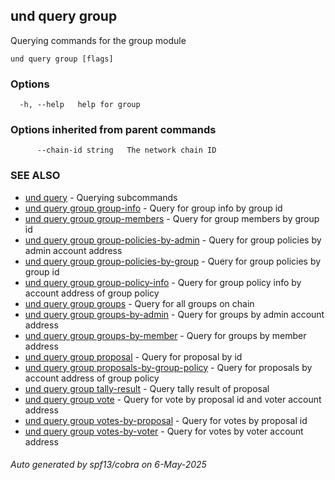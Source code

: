 ## und query group

Querying commands for the group module

```
und query group [flags]
```

### Options

```
  -h, --help   help for group
```

### Options inherited from parent commands

```
      --chain-id string   The network chain ID
```

### SEE ALSO

* [und query](und_query.md)	 - Querying subcommands
* [und query group group-info](und_query_group_group-info.md)	 - Query for group info by group id
* [und query group group-members](und_query_group_group-members.md)	 - Query for group members by group id
* [und query group group-policies-by-admin](und_query_group_group-policies-by-admin.md)	 - Query for group policies by admin account address
* [und query group group-policies-by-group](und_query_group_group-policies-by-group.md)	 - Query for group policies by group id
* [und query group group-policy-info](und_query_group_group-policy-info.md)	 - Query for group policy info by account address of group policy
* [und query group groups](und_query_group_groups.md)	 - Query for all groups on chain
* [und query group groups-by-admin](und_query_group_groups-by-admin.md)	 - Query for groups by admin account address
* [und query group groups-by-member](und_query_group_groups-by-member.md)	 - Query for groups by member address
* [und query group proposal](und_query_group_proposal.md)	 - Query for proposal by id
* [und query group proposals-by-group-policy](und_query_group_proposals-by-group-policy.md)	 - Query for proposals by account address of group policy
* [und query group tally-result](und_query_group_tally-result.md)	 - Query tally result of proposal
* [und query group vote](und_query_group_vote.md)	 - Query for vote by proposal id and voter account address
* [und query group votes-by-proposal](und_query_group_votes-by-proposal.md)	 - Query for votes by proposal id
* [und query group votes-by-voter](und_query_group_votes-by-voter.md)	 - Query for votes by voter account address

###### Auto generated by spf13/cobra on 6-May-2025
